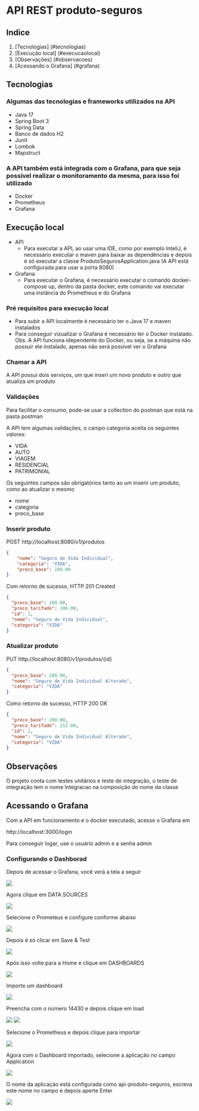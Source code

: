 # API REST produto-seguros

## Indice

1. [Tecnologias] (#tecnologias)
2. [Execução local] (#execucaolocal)
3. [Observações] (#observacoes)
4. [Acessando o Grafana] (#grafana)

## <a name="tecnologias">Tecnologias</a>

### Algumas das tecnologias e frameworks utilizados na API

* Java 17
* Spring Boot 3
* Spring Data
* Banco de dados H2
* Junit
* Lombok
* Mapstruct

### A API também está integrada com o Grafana, para que seja possível realizar o monitoramento da mesma, para isso foi utilizado

* Docker
* Prometheus
* Grafana

## <a name="execucaolocal">Execução local</a>

* API
  * Para executar a API, ao usar uma IDE, como por exemplo InteliJ, é necessário executar o maven para baixar as dependências e depois é só executar a classe ProdutoSegurosApplication.java (A API está configurada para usar a porta 8080)
* Grafana
  * Para executar o Grafana, é necessário executar o comando docker-compose up, dentro da pasta docker, este comando vai executar uma instância do Prometheus e do Grafana


### Pré requisitos para execução local

* Para subir a API localmente é necessário ter o Java 17 e maven instalados
* Para conseguir vizualizar o Grafana é necessário ter o Docker instalado. Obs. A API funciona idependente do Docker, ou seja, se a máquina não possuir ele instalado, apenas não será possível ver o Grafana


### Chamar a API

A API possui dois serviços, um que inseri um novo produto e outro que atualiza um produto

### Validações

Para facilitar o consumo, pode-se usar a collection do postman que está na pasta postman

A API tem algumas validações, o campo categoria aceita os seguintes valores: 

* VIDA
* AUTO
* VIAGEM
* RESIDENCIAL
* PATRIMONIAL

Os seguintes campos são obrigatórios tanto ao um inserir um produto, como ao atualizar o mesmo

* nome
* categoria
* preco_base


### Inserir produto

POST http://localhost:8080/v1/produtos

```json
{
    "nome": "Seguro de Vida Individual",
    "categoria": "VIDA",
    "preco_base": 100.00
}
```

Com retorno de sucesso, HTTP 201 Created

```json
{
  "preco_base": 100.00,
  "preco_tarifado": 106.00,
  "id": 1,
  "nome": "Seguro de Vida Individual",
  "categoria": "VIDA"
}
```

### Atualizar produto

PUT http://localhost:8080/v1/produtos/{id}

```json
{
  "preco_base": 200.00,
  "nome": "Seguro de Vida Individual Alterado",
  "categoria": "VIDA"
}
```

Como retorno de sucesso, HTTP 200 OK

```json
{
  "preco_base": 200.00,
  "preco_tarifado": 212.00,
  "id": 1,
  "nome": "Seguro de Vida Individual Alterado",
  "categoria": "VIDA"
}
```

## <a name="observacoes">Observações</a>

O projeto conta com testes unitários e teste de integração, o teste de integração tem o nome Integracao na composição do nome da classe

## <a name="grafana">Acessando o Grafana</a>

Com a API em funcionamento e o docker executado, acesse o Grafana em

http://localhost:3000/login

Para conseguir logar, use o usuário admin e a senha admin

### Configurando o Dashborad

Depois de acessar o Grafana, você verá a tela a seguir

<img src="https://github.com/DouglasTrigo/produto-seguros/assets/11529081/7725ff21-fab0-4af3-8aec-ad353ca66447">

Agora clique em DATA SOURCES

<img src="https://github.com/DouglasTrigo/produto-seguros/assets/11529081/f5e38901-7c95-4bac-8fc4-ec60976ee6f6">

Selecione o Prometeus e configure conforme abaixo

<img src="https://github.com/DouglasTrigo/produto-seguros/assets/11529081/c97f973f-bf1a-4d00-a016-5b5c7280d398">

Depois é só clicar em Save & Test

<img src="https://github.com/DouglasTrigo/produto-seguros/assets/11529081/be553ca4-b670-4006-9c40-c78ff08ec4ea" >

Após isso volte para a Home e clique em DASHBOARDS

<img src="https://github.com/DouglasTrigo/produto-seguros/assets/11529081/f54c25a8-0529-4b34-a031-048d63397ab4" >

Importe um dashboard

<img src="https://github.com/DouglasTrigo/produto-seguros/assets/11529081/5e92de97-ddef-4ac6-ba88-1491dc374671" >

Preencha com o número 14430 e depois clique em load

<img src="https://github.com/DouglasTrigo/produto-seguros/assets/11529081/6f3e4044-4906-4f6c-9382-7109a8ea19eb" >

<img src="https://github.com/DouglasTrigo/produto-seguros/assets/11529081/b7f2e591-30f8-443d-806c-4b1c75509fd8" >

Selecione o Prometheus e depois clique para importar

<img src="https://github.com/DouglasTrigo/produto-seguros/assets/11529081/1a26347c-8a18-4f4c-ad52-b651b19dd380" >

Agora com o Dashboard importado, selecione a aplicação no campo Application

<img src="https://github.com/DouglasTrigo/produto-seguros/assets/11529081/59c5bf76-a64e-4025-93bb-2ce0b32311b8" >

O nome da aplicação está configurada como api-produto-seguros, escreva este nome no campo e depois aperte Enter

<img src="https://github.com/DouglasTrigo/produto-seguros/assets/11529081/9a0cf4f9-71c9-4ab3-8073-413ab2b771ed" >

